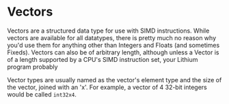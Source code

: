 # Vectors

Vectors are a structured data type for use with SIMD instructions. While vectors are available for all datatypes, there is pretty much no reason why you'd use them for anything other than Integers and Floats (and sometimes Fixeds). Vectors can also be of arbitrary length, although unless a Vector is of a length supported by a CPU's SIMD instruction set, your Lithium program probably 

Vector types are usually named as the vector's element type and the size of the vector, joined with an 'x'. For example, a vector of 4 32-bit integers would be called `int32x4`.